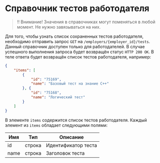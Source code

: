 # Справочник тестов работодателя #

> ‼️ Внимание! Значения в справочниках могут поменяться в любой момент. Не нужно завязываться на них.

Для того, чтобы узнать список сохраненных тестов работодателя, необходимо отправить запрос `GET` на `/employers/{employer_id}/tests`.
Данный справочник доступен только для работодателей.
В случае успешного выполнения запроса будет возвращён статус `HTTP 200 OK`. В теле ответа будет возвращён список тестов работодателя, например:

```json
{
    "items": [
        {
            "id": "75169", 
            "name": "Базовый тест на знание C++"
        }, {
            "id": "75168", 
            "name": "Логический тест"
        }
    ]
}
```

В элементе `items` содержится список тестов работодателя.
Каждый элемент из `items` обладает следующими полями:

 Имя | Тип | Описание
 --- | --- | ---
 id | строка | Идентификатор теста
 name | строка | Заголовок теста
